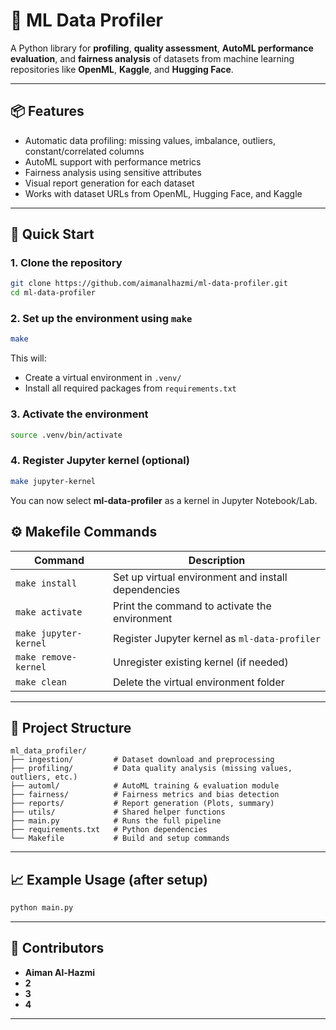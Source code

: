 # 🧠 ML Data Profiler

A Python library for **profiling**, **quality assessment**, **AutoML performance evaluation**, and **fairness analysis** of datasets from machine learning repositories like **OpenML**, **Kaggle**, and **Hugging Face**.

---

## 📦 Features

- Automatic data profiling: missing values, imbalance, outliers, constant/correlated columns
- AutoML support with performance metrics
- Fairness analysis using sensitive attributes
- Visual report generation for each dataset
- Works with dataset URLs from OpenML, Hugging Face, and Kaggle

---

## 🚀 Quick Start

### 1. Clone the repository
```bash
git clone https://github.com/aimanalhazmi/ml-data-profiler.git
cd ml-data-profiler
```

### 2. Set up the environment using `make`
```bash
make
```

This will:
- Create a virtual environment in `.venv/`
- Install all required packages from `requirements.txt`

### 3. Activate the environment
```bash
source .venv/bin/activate
```

### 4. Register Jupyter kernel (optional)
```bash
make jupyter-kernel
```

You can now select **ml-data-profiler** as a kernel in Jupyter Notebook/Lab.


## ⚙️ Makefile Commands

| Command             | Description                                                |
|---------------------|------------------------------------------------------------|
| `make install`      | Set up virtual environment and install dependencies        |
| `make activate`     | Print the command to activate the environment              |
| `make jupyter-kernel` | Register Jupyter kernel as `ml-data-profiler`          |
| `make remove-kernel`  | Unregister existing kernel (if needed)                  |
| `make clean`        | Delete the virtual environment folder                      |


---

## 🔧 Project Structure

```
ml_data_profiler/
├── ingestion/         # Dataset download and preprocessing
├── profiling/         # Data quality analysis (missing values, outliers, etc.)
├── automl/            # AutoML training & evaluation module
├── fairness/          # Fairness metrics and bias detection
├── reports/           # Report generation (Plots, summary)
├── utils/             # Shared helper functions
├── main.py            # Runs the full pipeline
├── requirements.txt   # Python dependencies
└── Makefile           # Build and setup commands
```

---


## 📈 Example Usage (after setup)

```bash
python main.py
```
---

## 👥 Contributors

- **Aiman Al-Hazmi** 
- **2** 
- **3**  
- **4**

---
